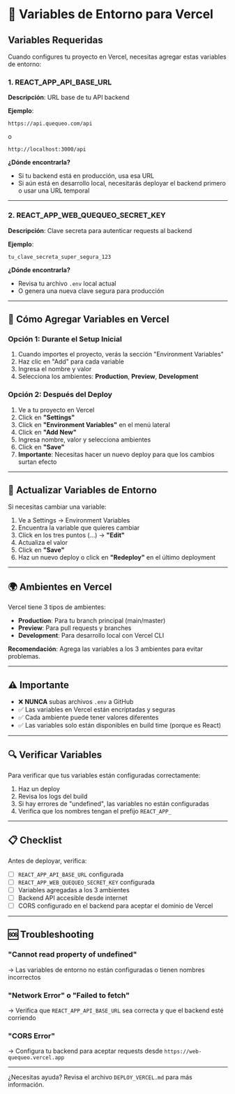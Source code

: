 # 🔐 Variables de Entorno para Vercel

## Variables Requeridas

Cuando configures tu proyecto en Vercel, necesitas agregar estas variables de entorno:

### 1. REACT_APP_API_BASE_URL

**Descripción**: URL base de tu API backend

**Ejemplo**:
```
https://api.quequeo.com/api
```
o
```
http://localhost:3000/api
```

**¿Dónde encontrarla?**
- Si tu backend está en producción, usa esa URL
- Si aún está en desarrollo local, necesitarás deployar el backend primero o usar una URL temporal

---

### 2. REACT_APP_WEB_QUEQUEO_SECRET_KEY

**Descripción**: Clave secreta para autenticar requests al backend

**Ejemplo**:
```
tu_clave_secreta_super_segura_123
```

**¿Dónde encontrarla?**
- Revisa tu archivo `.env` local actual
- O genera una nueva clave segura para producción

---

## 📝 Cómo Agregar Variables en Vercel

### Opción 1: Durante el Setup Inicial

1. Cuando importes el proyecto, verás la sección "Environment Variables"
2. Haz clic en "Add" para cada variable
3. Ingresa el nombre y valor
4. Selecciona los ambientes: **Production**, **Preview**, **Development**

### Opción 2: Después del Deploy

1. Ve a tu proyecto en Vercel
2. Click en **"Settings"**
3. Click en **"Environment Variables"** en el menú lateral
4. Click en **"Add New"**
5. Ingresa nombre, valor y selecciona ambientes
6. Click en **"Save"**
7. **Importante**: Necesitas hacer un nuevo deploy para que los cambios surtan efecto

---

## 🔄 Actualizar Variables de Entorno

Si necesitas cambiar una variable:

1. Ve a Settings → Environment Variables
2. Encuentra la variable que quieres cambiar
3. Click en los tres puntos (...) → **"Edit"**
4. Actualiza el valor
5. Click en **"Save"**
6. Haz un nuevo deploy o click en **"Redeploy"** en el último deployment

---

## 🌍 Ambientes en Vercel

Vercel tiene 3 tipos de ambientes:

- **Production**: Para tu branch principal (main/master)
- **Preview**: Para pull requests y branches
- **Development**: Para desarrollo local con Vercel CLI

**Recomendación**: Agrega las variables a los 3 ambientes para evitar problemas.

---

## ⚠️ Importante

- ❌ **NUNCA** subas archivos `.env` a GitHub
- ✅ Las variables en Vercel están encriptadas y seguras
- ✅ Cada ambiente puede tener valores diferentes
- ✅ Las variables solo están disponibles en build time (porque es React)

---

## 🔍 Verificar Variables

Para verificar que tus variables están configuradas correctamente:

1. Haz un deploy
2. Revisa los logs del build
3. Si hay errores de "undefined", las variables no están configuradas
4. Verifica que los nombres tengan el prefijo `REACT_APP_`

---

## 📋 Checklist

Antes de deployar, verifica:

- [ ] `REACT_APP_API_BASE_URL` configurada
- [ ] `REACT_APP_WEB_QUEQUEO_SECRET_KEY` configurada
- [ ] Variables agregadas a los 3 ambientes
- [ ] Backend API accesible desde internet
- [ ] CORS configurado en el backend para aceptar el dominio de Vercel

---

## 🆘 Troubleshooting

### "Cannot read property of undefined"
→ Las variables de entorno no están configuradas o tienen nombres incorrectos

### "Network Error" o "Failed to fetch"
→ Verifica que `REACT_APP_API_BASE_URL` sea correcta y que el backend esté corriendo

### "CORS Error"
→ Configura tu backend para aceptar requests desde `https://web-quequeo.vercel.app`

---

¿Necesitas ayuda? Revisa el archivo `DEPLOY_VERCEL.md` para más información.

